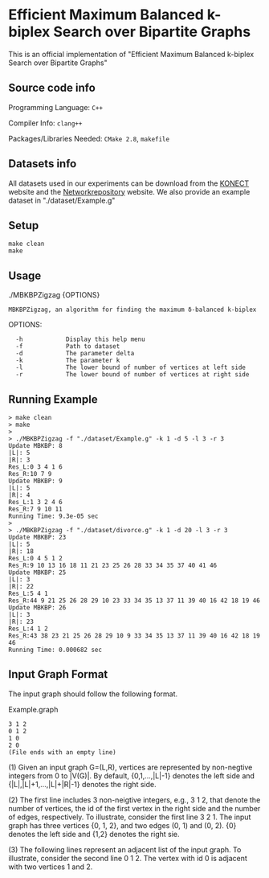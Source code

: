 # Efficient Maximum Balanced k-biplex Search over Bipartite Graphs
This is an official implementation of "Efficient Maximum Balanced k-biplex Search over Bipartite Graphs"


## Source code info
Programming Language: `C++`
 
Compiler Info: `clang++`

Packages/Libraries Needed: `CMake 2.8`, `makefile`

## Datasets info
All datasets used in our experiments can be download from the [KONECT](http://konect.cc) website and the [Networkrepository](https://networkrepository.com/) website. We also provide an example dataset in "./dataset/Example.g"



## Setup
```shell
make clean
make
```

## Usage
  ./MBKBPZigzag {OPTIONS}

    MBKBPZigzag, an algorithm for finding the maximum δ-balanced k-biplex

  OPTIONS:

      -h            Display this help menu
      -f            Path to dataset
      -d            The parameter delta
      -k            The parameter k
      -l            The lower bound of number of vertices at left side
      -r            The lower bound of number of vertices at right side


## Running Example

```shell
> make clean
> make
>
> ./MBKBPZigzag -f "./dataset/Example.g" -k 1 -d 5 -l 3 -r 3
Update MBKBP: 8
|L|: 5
|R|: 3
Res_L:0 3 4 1 6
Res_R:10 7 9
Update MBKBP: 9
|L|: 5
|R|: 4
Res_L:1 3 2 4 6
Res_R:7 9 10 11
Running Time: 9.3e-05 sec
>
> ./MBKBPZigzag -f "./dataset/divorce.g" -k 1 -d 20 -l 3 -r 3
Update MBKBP: 23
|L|: 5
|R|: 18
Res_L:0 4 5 1 2
Res_R:9 10 13 16 18 11 21 23 25 26 28 33 34 35 37 40 41 46
Update MBKBP: 25
|L|: 3
|R|: 22
Res_L:5 4 1
Res_R:44 9 21 25 26 28 29 10 23 33 34 35 13 37 11 39 40 16 42 18 19 46
Update MBKBP: 26
|L|: 3
|R|: 23
Res_L:4 1 2
Res_R:43 38 23 21 25 26 28 29 10 9 33 34 35 13 37 11 39 40 16 42 18 19 46
Running Time: 0.000682 sec
```


## Input Graph Format
The input graph  should follow the following format.

 Example.graph

    3 1 2
    0 1 2
    1 0
    2 0
    (File ends with an empty line)

(1) Given an input graph G=(L,R), vertices are represented by non-negtive integers from 0 to |V(G)|. By default, {0,1,...,|L|-1} denotes the left side and {|L|,|L|+1,...,|L|+|R|-1} denotes the right side. 

(2) The first line includes 3 non-neigtive integers, e.g., 3 1 2, that denote the number of vertices, the id of the first vertex in the right side and the number of edges, respectively. To illustrate, consider the first line 3 2 1. The input graph has three vertices {0, 1, 2}, and two edges (0, 1) and (0, 2). {0} denotes the left side and {1,2} denotes the right sie.

(3) The following lines represent an adjacent list of the input graph. To illustrate, consider the second line 0 1 2. The vertex with id 0 is adjacent with two vertices 1 and 2.

